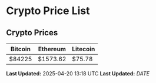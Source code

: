 # Crypto Price List

## Crypto Prices
| Bitcoin | Ethereum | Litecoin |
| ------- | -------- | -------- |
| $84225 | $1573.62 | $75.78 |
**Last Updated:** 2025-04-20 13:18 UTC
**Last Updated:** $DATE$
